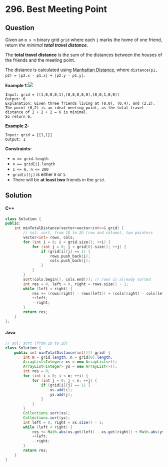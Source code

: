 # 296. Best Meeting Point

## Question

Given an `m x n` binary grid `grid` where each `1` marks the home of one friend, return _the minimal **total travel distance**_.

The **total travel distance** is the sum of the distances between the houses of the friends and the meeting point.

The distance is calculated using [Manhattan Distance](http://en.wikipedia.org/wiki/Taxicab\_geometry), where `distance(p1, p2) = |p2.x - p1.x| + |p2.y - p1.y|`.

**Example 1:**![](https://assets.leetcode.com/uploads/2021/03/14/meetingpoint-grid.jpg)

```
Input: grid = [[1,0,0,0,1],[0,0,0,0,0],[0,0,1,0,0]]
Output: 6
Explanation: Given three friends living at (0,0), (0,4), and (2,2).
The point (0,2) is an ideal meeting point, as the total travel distance of 2 + 2 + 2 = 6 is minimal.
So return 6.
```

**Example 2:**

```
Input: grid = [[1,1]]
Output: 1
```

**Constraints:**

* `m == grid.length`
* `n == grid[i].length`
* `1 <= m, n <= 200`
* `grid[i][j]` is either `0` or `1`.
* There will be **at least two** friends in the `grid`.

## Solution

#### C++

```cpp
class Solution {
public:
    int minTotalDistance(vector<vector<int>>& grid) {
        // sol: sort, from 1D to 2D (row and column), two pointers
        vector<int> rows, cols;
        for (int i = 0; i < grid.size(); ++i) {
            for (int j = 0; j < grid[0].size(); ++j) {
                if (grid[i][j] == 1) {
                    rows.push_back(i);
                    cols.push_back(j);
                }
            }
        }
        sort(cols.begin(), cols.end()); // rows is already sorted
        int res = 0, left = 0, right = rows.size() - 1;
        while (left < right) {
            res += (rows[right] - rows[left]) + (cols[right] - cols[left]); // add distance by pair
            ++left;
            --right;
        }
        return res;
    }
};
```

#### Java

```java
// sol: sort (from 1D to 2D)
class Solution {
    public int minTotalDistance(int[][] grid) {
        int m = grid.length, n = grid[0].length;
        ArrayList<Integer> xs = new ArrayList<>();
        ArrayList<Integer> ys = new ArrayList<>();
        int res = 0;
        for (int i = 0; i < m; ++i) {
            for (int j = 0; j < n; ++j) {
                if (grid[i][j] == 1) {
                    xs.add(i);
                    ys.add(j);
                }
            }
        }
        Collections.sort(xs);
        Collections.sort(ys);
        int left = 0, right = xs.size() - 1;
        while (left < right) {
            res += Math.abs(xs.get(left) - xs.get(right)) + Math.abs(ys.get(left) - ys.get(right));
            ++left;
            --right;
        }
        return res;
    }
}
```
